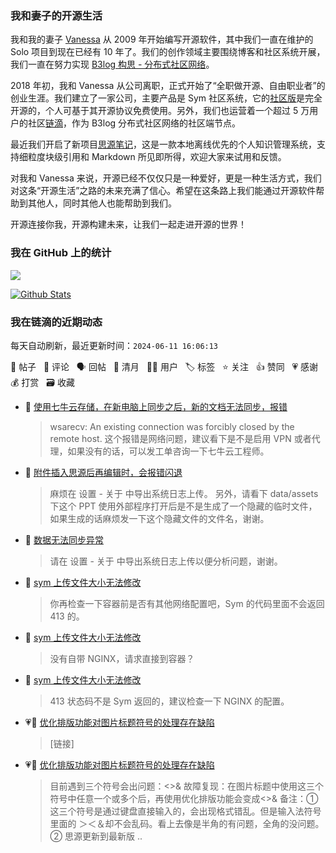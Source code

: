 ### 我和妻子的开源生活

我和我的妻子 [Vanessa](https://github.com/Vanessa219) 从 2009 年开始编写开源软件，其中我们一直在维护的 Solo 项目到现在已经有 10 年了。我们的创作领域主要围绕博客和社区系统开展，我们一直在努力实现 [B3log 构思 - 分布式社区网络](https://ld246.com/article/1546941897596)。

2018 年初，我和 Vanessa 从公司离职，正式开始了“全职做开源、自由职业者”的创业生涯。我们建立了一家公司，主要产品是 Sym 社区系统，它的[社区版](https://github.com/88250/symphony)是完全开源的，个人可基于其开源协议免费使用。另外，我们也运营着一个超过 5 万用户的社区[链滴](https://ld246.com)，作为 B3log 分布式社区网络的社区端节点。

最近我们开启了新项目[思源笔记](https://github.com/siyuan-note/siyuan)，这是一款本地离线优先的个人知识管理系统，支持细粒度块级引用和 Markdown 所见即所得，欢迎大家来试用和反馈。

对我和 Vanessa 来说，开源已经不仅仅只是一种爱好，更是一种生活方式，我们对这条“开源生活”之路的未来充满了信心。希望在这条路上我们能通过开源软件帮助到其他人，同时其他人也能帮助到我们。

开源连接你我，开源构建未来，让我们一起走进开源的世界！

### 我在 GitHub 上的统计

<a title="Hits" target="_blank" href="https://github.com/88250/88250"><img src="https://hits.b3log.org/88250/88250.svg"></a>

[![Github Stats](https://github-readme-stats.vercel.app/api?username=88250&theme=tokyonight&show_icons=true)](https://github.com/88250)

<!--events start -->

### 我在链滴的近期动态

每天自动刷新，最近更新时间：`2024-06-11 16:06:13`

📝 帖子 &nbsp; 💬 评论 &nbsp; 🗣 回帖 &nbsp; 🌙 清月 &nbsp; 👨‍💻 用户 &nbsp; 🏷️ 标签 &nbsp; ⭐️ 关注 &nbsp; 👍 赞同 &nbsp; 💗 感谢 &nbsp; 💰 打赏 &nbsp; 🗃 收藏

* 💬 [使用七牛云存储，在新电脑上同步之后，新的文档无法同步，报错](https://ld246.com/article/1718067721663/comment/1718092527870#comments)

  > wsarecv: An existing connection was forcibly closed by the remote host. 这个报错是网络问题，建议看下是不是启用 VPN 或者代理，如果没有的话，可以发工单咨询一下七牛云工程师。
* 💬 [附件插入思源后再编辑时，会报错闪退](https://ld246.com/article/1717993981127/comment/1718077945115#comments)

  > 麻烦在 设置 - 关于 中导出系统日志上传。 另外，请看下 data/assets 下这个 PPT 使用外部程序打开后是不是生成了一个隐藏的临时文件，如果生成的话麻烦发一下这个隐藏文件的文件名，谢谢。
* 💬 [数据无法同步异常](https://ld246.com/article/1717816158623/comment/1718077370030#comments)

  > 请在 设置 - 关于 中导出系统日志上传以便分析问题，谢谢。
* 💬 [sym 上传文件大小无法修改](https://ld246.com/article/1718074413788/comment/1718076544689#comments)

  > 你再检查一下容器前是否有其他网络配置吧，Sym 的代码里面不会返回 413 的。
* 💬 [sym 上传文件大小无法修改](https://ld246.com/article/1718074413788/comment/1718076024832#comments)

  > 没有自带 NGINX，请求直接到容器？
* 💬 [sym 上传文件大小无法修改](https://ld246.com/article/1718074413788/comment/1718074547136#comments)

  > 413 状态码不是 Sym 返回的，建议检查一下 NGINX 的配置。
* 💗💬 [优化排版功能对图片标题符号的处理存在缺陷](https://ld246.com/article/1718042388107/comment/1718071190457#comments)

  > [链接]
* 💗📝 [优化排版功能对图片标题符号的处理存在缺陷](https://ld246.com/article/1718042388107)

  > 目前遇到三个符号会出问题：&lt;&gt;&amp; 故障复现：在图片标题中使用这三个符号中任意一个或多个后，再使用优化排版功能会变成&lt;&gt;&amp; 备注：① 这三个符号是通过键盘直接输入的，会出现格式错乱。但是输入法符号里面的 ＞＜＆却不会乱码。看上去像是半角的有问题，全角的没问题。 ② 思源更新到最新版 ..


<!--events end -->

